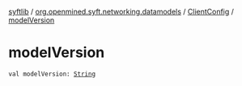 [syftlib](../../index.md) / [org.openmined.syft.networking.datamodels](../index.md) / [ClientConfig](index.md) / [modelVersion](./model-version.md)

# modelVersion

`val modelVersion: `[`String`](https://kotlinlang.org/api/latest/jvm/stdlib/kotlin/-string/index.html)